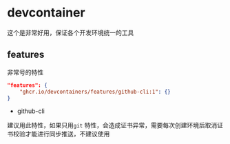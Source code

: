 # devcontainer

这个是非常好用，保证各个开发环境统一的工具

## features

非常号的特性

```json
"features": {
    "ghcr.io/devcontainers/features/github-cli:1": {}
}
```

- github-cli

建议用此特性，如果只用`git` 特性，会造成证书异常，需要每次创建环境后取消证书校验才能进行同步推送，不建议使用